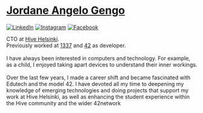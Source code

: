 # <a href="https://www.linkedin.com/in/jordane-angelo-gengo-388626137">Jordane Angelo Gengo</a>
<a href="https://www.linkedin.com/in/jordane-gengo" target="_blank"><img src="https://img.shields.io/badge/LinkedIn-%230077B5.svg?&style=flat-square&logo=linkedin&logoColor=white" alt="LinkedIn"></a>
<a href="https://instagram.com/jordane_gengo" target="_blank"><img src="https://img.shields.io/badge/Instagram-%23E4405F.svg?&style=flat-square&logo=instagram&logoColor=white" alt="Instagram"></a>
<a href="https://www.facebook.com/angelo.gengo.3/" target="_blank"><img src="https://img.shields.io/badge/Facebook-%231877F2.svg?&style=flat-square&logo=facebook&logoColor=white" alt="Facebook"></a>
</div>
CTO at <a href="https://www.hive.fi">Hive Helsinki</a>.<br> Previously worked at <a href="https://1337.ma/">1337</a> and <a href="https://42.fr/en/homepage/">42</a> as developer.<br><br>
I have always been interested in computers and technology. For example, as a child, I enjoyed taking apart devices to understand their inner workings.<br><br>Over the last few years, I made a career shift and became fascinated with Edutech and the model 42. I have devoted all my time to deepening my knowledge of emerging technologies and doing projects that support my work at Hive Helsinki, as well as enhancing the student experience within the Hive community and the wider 42network
<br><br> 
</div>

